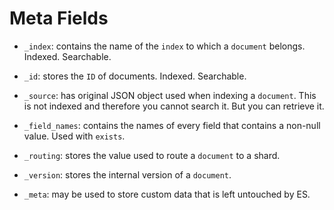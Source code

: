 # Meta Fields

- `_index`: contains the name of the `index` to which a `document` belongs. Indexed. Searchable.

- `_id`: stores the `ID` of documents. Indexed. Searchable.

- `_source`: has original JSON object used when indexing a `document`. This is not indexed and therefore you cannot search it. But you can retrieve it.

- `_field_names`: contains the names of every field that contains a non-null value. Used with `exists`.

- `_routing`: stores the value used to route a `document` to a shard.

- `_version`: stores the internal version of a `document`.

- `_meta`: may be used to store custom data that is left untouched by ES.
